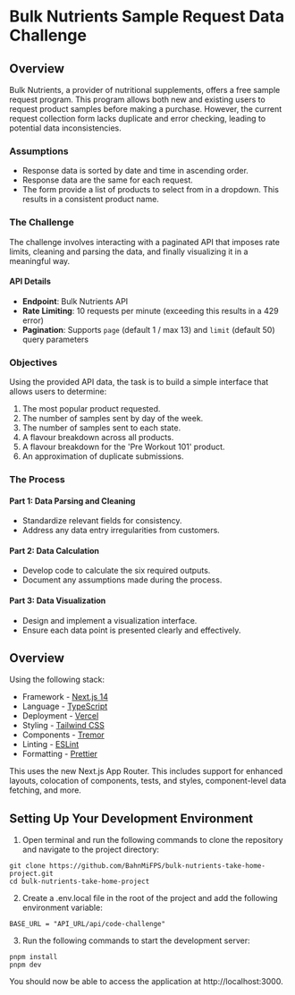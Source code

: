 # Bulk Nutrients Sample Request Data Challenge

## Overview

Bulk Nutrients, a provider of nutritional supplements, offers a free sample request program. This program allows both new and existing users to request product samples before making a purchase. However, the current request collection form lacks duplicate and error checking, leading to potential data inconsistencies.

### Assumptions

- Response data is sorted by date and time in ascending order.
- Response data are the same for each request.
- The form provide a list of products to select from in a dropdown. This results in a consistent product name.

### The Challenge

The challenge involves interacting with a paginated API that imposes rate limits, cleaning and parsing the data, and finally visualizing it in a meaningful way.

#### API Details

- **Endpoint**: Bulk Nutrients API
- **Rate Limiting**: 10 requests per minute (exceeding this results in a 429 error)
- **Pagination**: Supports `page` (default 1 / max 13) and `limit` (default 50) query parameters

### Objectives

Using the provided API data, the task is to build a simple interface that allows users to determine:

1. The most popular product requested.
2. The number of samples sent by day of the week.
3. The number of samples sent to each state.
4. A flavour breakdown across all products.
5. A flavour breakdown for the 'Pre Workout 101' product.
6. An approximation of duplicate submissions.

### The Process

#### Part 1: Data Parsing and Cleaning

- Standardize relevant fields for consistency.
- Address any data entry irregularities from customers.

#### Part 2: Data Calculation

- Develop code to calculate the six required outputs.
- Document any assumptions made during the process.

#### Part 3: Data Visualization

- Design and implement a visualization interface.
- Ensure each data point is presented clearly and effectively.

## Overview

Using the following stack:

- Framework - [Next.js 14](https://nextjs.org/14)
- Language - [TypeScript](https://www.typescriptlang.org)
- Deployment - [Vercel](https://vercel.com/docs/concepts/next.js/overview)
- Styling - [Tailwind CSS](https://tailwindcss.com)
- Components - [Tremor](https://www.tremor.so)
- Linting - [ESLint](https://eslint.org)
- Formatting - [Prettier](https://prettier.io)

This uses the new Next.js App Router. This includes support for enhanced layouts, colocation of components, tests, and styles, component-level data fetching, and more.

## Setting Up Your Development Environment

1. Open terminal and run the following commands to clone the repository and navigate to the project directory:

```
git clone https://github.com/BahnMiFPS/bulk-nutrients-take-home-project.git
cd bulk-nutrients-take-home-project
```

2. Create a .env.local file in the root of the project and add the following environment variable:

```
BASE_URL = "API_URL/api/code-challenge"
```

3. Run the following commands to start the development server:

```
pnpm install
pnpm dev
```

You should now be able to access the application at http://localhost:3000.

